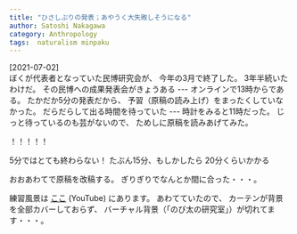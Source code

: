 ```yaml
---
title: "ひさしぶりの発表；あやうく大失敗しそうになる"
author: Satoshi Nakagawa
category: Anthropology
tags:  naturalism minpaku
---
```


[2021-07-02]  
 ぼくが代表者となっていた民博研究会が、
今年の3月で終了した。
3年半続いたわけだ。
その民博への成果発表会がきょうある ---
オンラインで13時からである。
たかだか5分の発表だから、
予習（原稿の読み上げ）をまったくしていなかった。
だらだらして出る時間を待っていた ---
時計をみると11時だった。
じっと待っているのも芸がないので、
ためしに原稿を読みあげてみた。

 ！！！！！

 5分ではとても終わらない！
たぶん15分、もしかしたら 20分くらいかかる

 おおあわてで原稿を改稿する。
ぎりぎりでなんとか間に合った・・・。

 練習風景は
[ここ](https://youtu.be/cmVI7kFrSSw) (YouTube)
にあります。
あわてていたので、
カーテンが背景を全部カバーしておらず、
バーチャル背景（「のび太の研究室」）が切れてます・・・。


